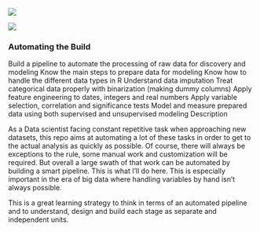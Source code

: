 ![](https://drive.google.com/uc?id=1yppQPZFGs7533IuwRFzOAaXAcUS7aQbq)

![](https://media.giphy.com/media/3oKIPEqDGUULpEU0aQ/giphy.gif)

### Automating the Build

Build a pipeline to automate the processing of raw data for discovery and modeling
Know the main steps to prepare data for modeling
Know how to handle the different data types in R
Understand data imputation
Treat categorical data properly with binarization (making dummy columns)
Apply feature engineering to dates, integers and real numbers
Apply variable selection, correlation and significance tests
Model and measure prepared data using both supervised and unsupervised modeling
Description

As a Data scientist facing constant repetitive task when approaching new datasets, this repo aims at automating a lot of these tasks in order to get to the actual analysis as quickly as possible. Of course, there will always be exceptions to the rule, some manual work and customization will be required. But overall a large swath of that work can be automated by building a smart pipeline. This is what I’ll do here. This is especially important in the era of big data where handling variables by hand isn’t always possible.

This is a great learning strategy to think in terms of an automated pipeline and to understand, design and build each stage as separate and independent units.


